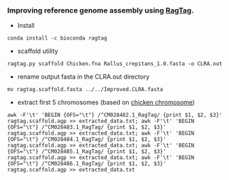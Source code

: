 ### Improving reference genome assembly using [RagTag](https://github.com/malonge/RagTag).

- Install
```
conda install -c bioconda ragtag
```
- scaffold utility 
```
ragtag.py scaffold Chicken.fna Rallus_crepitans_1.0.fasta -o CLRA.out
```
- rename output fasta in the CLRA.out directory
```
mv ragtag.scaffold.fasta ../../Improved.CLRA.fasta
```
- extract first 5 chromosomes (based on [chicken chromosome](https://www.ncbi.nlm.nih.gov/datasets/genome/GCF_016699485.2/))
```
awk -F'\t' 'BEGIN {OFS="\t"} /^CM028482.1_RagTag/ {print $1, $2, $3}' ragtag.scaffold.agp >> extracted_data.txt; awk -F'\t' 'BEGIN {OFS="\t"} /^CM028483.1_RagTag/ {print $1, $2, $3}' ragtag.scaffold.agp >> extracted_data.txt; awk -F'\t' 'BEGIN {OFS="\t"} /^CM028484.1_RagTag/ {print $1, $2, $3}' ragtag.scaffold.agp >> extracted_data.txt; awk -F'\t' 'BEGIN {OFS="\t"} /^CM028485.1_RagTag/ {print $1, $2, $3}' ragtag.scaffold.agp >> extracted_data.txt; awk -F'\t' 'BEGIN {OFS="\t"} /^CM028486.1_RagTag/ {print $1, $2, $3}' ragtag.scaffold.agp >> extracted_data.txt
```
